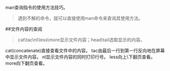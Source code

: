 man查询指令的使用方法技巧。
>遇到不解的命令，就可以直接使用man命令来查询其使用方法。

##文件内容的查阅
>cat\tac\nl\less\more显示文件内容；head\tail选取显示的内容。

cat(concatenate)直接查看文件中的内容。
tac由最后一行到第一行反向地在屏幕中显示文件内容。
nl显示文件内容的同时打印行号。
less向上\下翻页查看。
more向下翻页查看。




